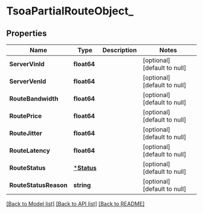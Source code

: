 # TsoaPartialRouteObject_

## Properties
Name | Type | Description | Notes
------------ | ------------- | ------------- | -------------
**ServerVinId** | **float64** |  | [optional] [default to null]
**ServerVenId** | **float64** |  | [optional] [default to null]
**RouteBandwidth** | **float64** |  | [optional] [default to null]
**RoutePrice** | **float64** |  | [optional] [default to null]
**RouteJitter** | **float64** |  | [optional] [default to null]
**RouteLatency** | **float64** |  | [optional] [default to null]
**RouteStatus** | [***Status**](Status.md) |  | [optional] [default to null]
**RouteStatusReason** | **string** |  | [optional] [default to null]

[[Back to Model list]](../README.md#documentation-for-models) [[Back to API list]](../README.md#documentation-for-api-endpoints) [[Back to README]](../README.md)

